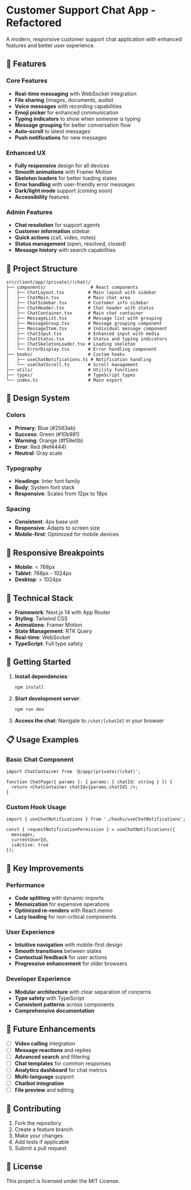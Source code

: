 # Customer Support Chat App - Refactored

A modern, responsive customer support chat application with enhanced features and better user experience.

## 🚀 Features

### Core Features
- **Real-time messaging** with WebSocket integration
- **File sharing** (images, documents, audio)
- **Voice messages** with recording capabilities
- **Emoji picker** for enhanced communication
- **Typing indicators** to show when someone is typing
- **Message grouping** for better conversation flow
- **Auto-scroll** to latest messages
- **Push notifications** for new messages

### Enhanced UX
- **Fully responsive** design for all devices
- **Smooth animations** with Framer Motion
- **Skeleton loaders** for better loading states
- **Error handling** with user-friendly error messages
- **Dark/light mode** support (coming soon)
- **Accessibility** features

### Admin Features
- **Chat resolution** for support agents
- **Customer information** sidebar
- **Quick actions** (call, video, notes)
- **Status management** (open, resolved, closed)
- **Message history** with search capabilities

## 📁 Project Structure

```
src/client/app/(private)/(chat)/
├── components/                 # React components
│   ├── ChatLayout.tsx         # Main layout with sidebar
│   ├── ChatMain.tsx           # Main chat area
│   ├── ChatSidebar.tsx        # Customer info sidebar
│   ├── ChatHeader.tsx         # Chat header with status
│   ├── ChatContainer.tsx      # Main chat container
│   ├── MessageList.tsx        # Message list with grouping
│   ├── MessageGroup.tsx       # Message grouping component
│   ├── MessageItem.tsx        # Individual message component
│   ├── ChatInput.tsx          # Enhanced input with media
│   ├── ChatStatus.tsx         # Status and typing indicators
│   ├── ChatSkeletonLoader.tsx # Loading skeleton
│   └── ErrorDisplay.tsx       # Error handling component
├── hooks/                     # Custom hooks
│   ├── useChatNotifications.ts # Notification handling
│   └── useChatScroll.ts       # Scroll management
├── utils/                     # Utility functions
├── types/                     # TypeScript types
└── index.ts                   # Main export
```

## 🎨 Design System

### Colors
- **Primary**: Blue (#2563eb)
- **Success**: Green (#10b981)
- **Warning**: Orange (#f59e0b)
- **Error**: Red (#ef4444)
- **Neutral**: Gray scale

### Typography
- **Headings**: Inter font family
- **Body**: System font stack
- **Responsive**: Scales from 12px to 18px

### Spacing
- **Consistent**: 4px base unit
- **Responsive**: Adapts to screen size
- **Mobile-first**: Optimized for mobile devices

## 📱 Responsive Breakpoints

- **Mobile**: < 768px
- **Tablet**: 768px - 1024px
- **Desktop**: > 1024px

## 🔧 Technical Stack

- **Framework**: Next.js 14 with App Router
- **Styling**: Tailwind CSS
- **Animations**: Framer Motion
- **State Management**: RTK Query
- **Real-time**: WebSocket
- **TypeScript**: Full type safety

## 🚀 Getting Started

1. **Install dependencies**:
   ```bash
   npm install
   ```

2. **Start development server**:
   ```bash
   npm run dev
   ```

3. **Access the chat**:
   Navigate to `/chat/[chatId]` in your browser

## 📋 Usage Examples

### Basic Chat Component
```tsx
import ChatContainer from '@/app/(private)/(chat)';

function ChatPage({ params }: { params: { chatId: string } }) {
  return <ChatContainer chatId={params.chatId} />;
}
```

### Custom Hook Usage
```tsx
import { useChatNotifications } from './hooks/useChatNotifications';

const { requestNotificationPermission } = useChatNotifications({
  messages,
  currentUserId,
  isActive: true
});
```

## 🎯 Key Improvements

### Performance
- **Code splitting** with dynamic imports
- **Memoization** for expensive operations
- **Optimized re-renders** with React.memo
- **Lazy loading** for non-critical components

### User Experience
- **Intuitive navigation** with mobile-first design
- **Smooth transitions** between states
- **Contextual feedback** for user actions
- **Progressive enhancement** for older browsers

### Developer Experience
- **Modular architecture** with clear separation of concerns
- **Type safety** with TypeScript
- **Consistent patterns** across components
- **Comprehensive documentation**

## 🔮 Future Enhancements

- [ ] **Video calling** integration
- [ ] **Message reactions** and replies
- [ ] **Advanced search** and filtering
- [ ] **Chat templates** for common responses
- [ ] **Analytics dashboard** for chat metrics
- [ ] **Multi-language** support
- [ ] **Chatbot integration**
- [ ] **File preview** and editing

## 🤝 Contributing

1. Fork the repository
2. Create a feature branch
3. Make your changes
4. Add tests if applicable
5. Submit a pull request

## 📄 License

This project is licensed under the MIT License.
